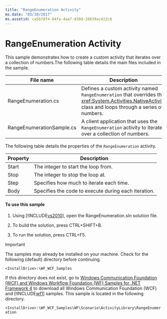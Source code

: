 ```yaml
---
title: "RangeEnumeration Activity"
ms.date: "03/30/2017"
ms.assetid: ca5b78f4-94fa-4aa7-830d-26039ac422c8
---
```

# RangeEnumeration Activity
This sample demonstrates how to create a custom activity that iterates over a collection of numbers.The following table details the main files included in the sample.  
  
|File name|Description|  
|---------------|-----------------|  
|RangeEnumeration.cs|Defines a custom activity named `RangeEnumeration` that overrides the <xref:System.Activities.NativeActivity> class and loops through a series of numbers.|  
|RangeEnumerationSample.cs|A client application that uses the `RangeEnumeration` activity to iterate over a collection of numbers.|  
  
 The following table details the properties of the `RangeEnumeration` activity.  
  
|Property|Description|  
|--------------|-----------------|  
|Start|The integer to start the loop from.|  
|Stop|The integer to stop the loop at.|  
|Step|Specifies how much to iterate each time.|  
|Body|Specifies the code to execute during each iteration.|  
  
#### To use this sample  
  
1.  Using [!INCLUDE[vs2010](../../../../includes/vs2010-md.md)], open the RangeEnumeration.sln solution file.  
  
2.  To build the solution, press CTRL+SHIFT+B.  
  
3.  To run the solution, press CTRL+F5.  
  
> [!IMPORTANT]
>  The samples may already be installed on your machine. Check for the following (default) directory before continuing.  
>   
>  `<InstallDrive>:\WF_WCF_Samples`  
>   
>  If this directory does not exist, go to [Windows Communication Foundation (WCF) and Windows Workflow Foundation (WF) Samples for .NET Framework 4](http://go.microsoft.com/fwlink/?LinkId=150780) to download all Windows Communication Foundation (WCF) and [!INCLUDE[wf1](../../../../includes/wf1-md.md)] samples. This sample is located in the following directory.  
>   
>  `<InstallDrive>:\WF_WCF_Samples\WF\Scenario\ActivityLibrary\RangeEnumeration`